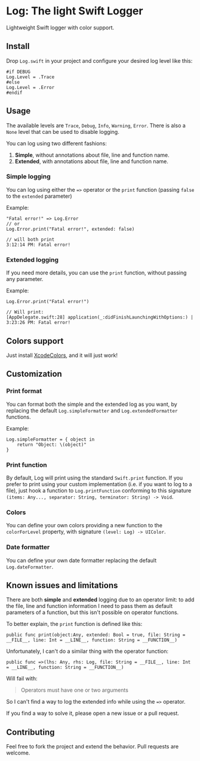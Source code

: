 # Log: The light Swift Logger

Lightweight Swift logger with color support.

## Install
Drop `Log.swift` in your project and configure your desired log level like this:

```
#if DEBUG
Log.Level = .Trace
#else
Log.Level = .Error
#endif
```

## Usage
The available levels are `Trace`, `Debug`, `Info`, `Warning`, `Error`. There is also a `None` level that can be used to disable logging.

You can log using two different fashions:

1. **Simple**, without annotations about file, line and function name.
2. **Extended**, with annotations about file, line and function name.

### Simple logging
You can log using either the `=>` operator or the `print` function (passing `false` to the `extended` parameter)

Example:

```
"Fatal error!" => Log.Error
// or
Log.Error.print("Fatal error!", extended: false)

// will both print 
3:12:14 PM: Fatal error!
```





### Extended logging
If you need more details, you can use the `print` function, without passing any parameter.

Example:

```
Log.Error.print("Fatal error!")

// Will print:
[AppDelegate.swift:28] application(_:didFinishLaunchingWithOptions:) | 
3:23:26 PM: Fatal error!
```



## Colors support

Just install [XcodeColors](https://github.com/robbiehanson/XcodeColors), and it will just work!



## Customization

### Print format
You can format both the simple and the extended log as you want, by replacing the default `Log.simpleFormatter` and `Log.extendedFormatter` functions.

Example:

```
Log.simpleFormatter = { object in
	return "Object: \(object)"
}
```

### Print function
By default, Log will print using the standard `Swift.print` function. If you prefer to print using your custom implementation (i.e. if you want to log to a file), just hook a function to `Log.printFunction` conforming to this signature `(items: Any..., separator: String, terminator: String) -> Void`.


### Colors
You can define your own colors providing a new function to the `colorForLevel` property, with signature `(level: Log) -> UIColor`. 


### Date formatter
You can define your own date formatter replacing the default `Log.dateFormatter`.


## Known issues and limitations

There are both **simple** and **extended** logging due to an operator limit: to add the file, line and function information I need to pass them as default parameters of a function, but this isn't possible on operator functions.

To better explain, the `print` function is defined like this:

`public func print(object:Any, extended: Bool = true, file: String = __FILE__, line: Int = __LINE__, function: String = __FUNCTION__)`
 
Unfortunately, I can't do a similar thing with the operator function:

`public func =>(lhs: Any, rhs: Log, file: String = __FILE__, line: Int = __LINE__, function: String = __FUNCTION__)`

Will fail with:
> Operators must have one or two arguments

So I can't find a way to log the extended info while using the `=>` operator.

If you find a way to solve it, please open a new issue or a pull request.


## Contributing

Feel free to fork the project and extend the behavior. Pull requests are welcome.
